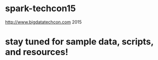 # spark-techcon15
http://www.bigdatatechcon.com 2015

# stay tuned for sample data, scripts, and resources!
